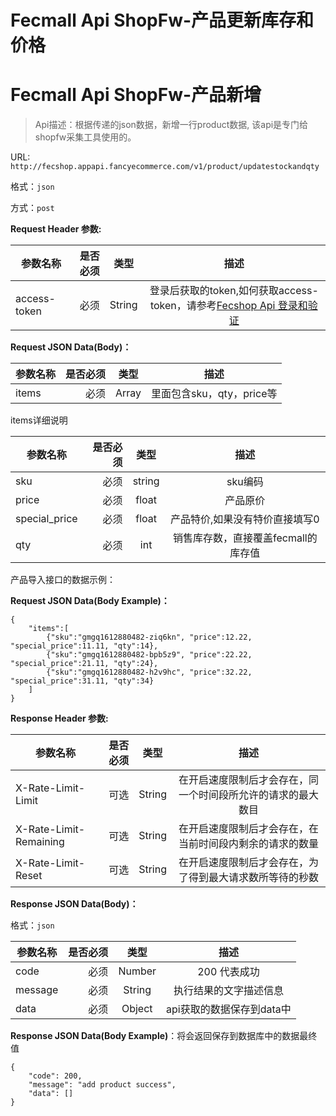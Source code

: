 Fecmall Api ShopFw-产品更新库存和价格
===================


Fecmall Api ShopFw-产品新增
=================


> Api描述：根据传递的json数据，新增一行product数据, 该api是专门给shopfw采集工具使用的。



URL: `http://fecshop.appapi.fancyecommerce.com/v1/product/updatestockandqty`

格式：`json`

方式：`post`

**Request Header 参数:**


| 参数名称        | 是否必须    |  类型       |  描述     |
| ----------------| -----:      | :----:      |:----:     |
| access-token    | 必须        |   String    | 登录后获取的token,如何获取access-token，请参考[Fecshop Api 登录和验证](fecshop-api-login-and-verification.md)|


**Request JSON Data(Body)：**

| 参数名称          | 是否必须    |  类型       |  描述     |
| ------------------| -----:      | :----:      |:----:     |
| items              | 必须        |   Array     | 里面包含sku，qty，price等|

items详细说明


| 参数名称          | 是否必须    |  类型       |  描述     |
| ------------------| -----:      | :----:      |:----:     |
| sku              | 必须        |   string     | sku编码|
| price              | 必须        |   float     | 产品原价|
| special_price              | 必须        |   float     | 产品特价,如果没有特价直接填写0|
| qty              | 必须        |   int     | 销售库存数，直接覆盖fecmall的库存值|




产品导入接口的数据示例：



**Request JSON Data(Body Example)：**

```
{
    "items":[
        {"sku":"gmgq1612880482-ziq6kn", "price":12.22, "special_price":11.11, "qty":14},
        {"sku":"gmgq1612880482-bpb5z9", "price":22.22, "special_price":21.11, "qty":24},
        {"sku":"gmgq1612880482-h2v9hc", "price":32.22, "special_price":31.11, "qty":34}
    ]
}

```


**Response Header 参数:**


| 参数名称                    | 是否必须    |  类型       |  描述     |
| ----------------------------| -----:      | :----:      |:----:     |
| X-Rate-Limit-Limit          | 可选        |   String    | 在开启速度限制后才会存在，同一个时间段所允许的请求的最大数目|
| X-Rate-Limit-Remaining      | 可选        |   String    | 在开启速度限制后才会存在，在当前时间段内剩余的请求的数量|
| X-Rate-Limit-Reset          | 可选        |   String    | 在开启速度限制后才会存在，为了得到最大请求数所等待的秒数|



**Response JSON Data(Body)：**

格式：`json`

| 参数名称        | 是否必须    |  类型       |  描述        |
| ----------------| -----:      | :----:      |:----:        | 
| code            | 必须        |   Number    | 200 代表成功 |
| message         | 必须        |   String    | 执行结果的文字描述信息  |
| data            | 必须        |   Object    | api获取的数据保存到data中  |

**Response JSON Data(Body Example)**：将会返回保存到数据库中的数据最终值

```
{
    "code": 200,
    "message": "add product success",
    "data": []
}

```






































































